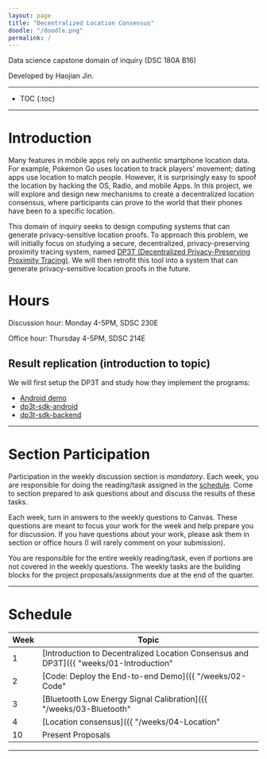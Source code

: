 ```yaml
---
layout: page
title: "Decentralized Location Consensus"
doodle: "/doodle.png"
permalink: /
---
```


Data science capstone domain of inquiry (DSC 180A B16)

Developed by Haojian Jin.

---
* TOC
{:toc}

---

# Introduction

Many features in mobile apps rely on authentic smartphone location data. For example, Pokemon Go uses location to track players’ movement; dating apps use location to match people. However, it is surprisingly easy to spoof the location by hacking the OS, Radio, and mobile Apps. In this project, we will explore and design new mechanisms to create a decentralized location consensus, where participants can prove to the world that their phones have been to a specific location. 


This domain of inquiry seeks to design computing systems that can generate privacy-sensitive location proofs.
To approach this problem, we will initially focus on studying a secure, decentralized, privacy-preserving proximity tracing system, named [DP3T (Decentralized Privacy-Preserving Proximity Tracing)](https://github.com/DP-3T/documents). We will then retrofit this tool into a system that can generate privacy-sensitive location proofs in the future. 



# Hours

Discussion hour:
Monday 4-5PM, SDSC 230E

Office hour:
Thursday 4-5PM, SDSC 214E




## Result replication (introduction to topic)

We will first setup the DP3T and study how they implement the programs:
* [Android demo](https://github.com/DP-3T/dp3t-app-android-demo)
* [dp3t-sdk-android](https://github.com/DP-3T/dp3t-sdk-android)
* [dp3t-sdk-backend](https://github.com/DP-3T/dp3t-sdk-backend)


---

# Section Participation

Participation in the weekly discussion section is *mandatory*. Each
week, you are responsible for doing the reading/task assigned in the
[schedule](#schedule). Come to section prepared to ask questions about
and discuss the results of these tasks.

Each week, turn in answers to the weekly questions to Canvas. These
questions are meant to focus your work for the week and help prepare
you for discussion. If you have questions about your work, please ask
them in section or office hours (I will rarely comment on your
submission).

You are responsible for the entire weekly reading/task, even if
portions are not covered in the weekly questions. The weekly tasks are
the building blocks for the project proposals/assignments due at the
end of the quarter.

---

# Schedule

|Week|Topic|
|--|--|
|1|[Introduction to Decentralized Location Consensus and DP3T]({{ "weeks/01-Introduction" | absolute_url }})|
|2|[Code: Deploy the End-to-end Demo]({{ "/weeks/02-Code" | absolute_url }})|
|3|[Bluetooth Low Energy Signal Calibration]({{ "/weeks/03-Bluetooth" | absolute_url }}) |
|4|[Location consensus]({{ "/weeks/04-Location" | absolute_url }}) |
|10|Present Proposals|

<!-- |3|[Creating Graphs from Code; What is Malware?]({{ "/weeks/03-Android-Graphs" | absolute_url }})| -->
<!-- |4|[Graph Invariants as Measurements]({{ "/weeks/04-Graph-Features" | absolute_url }})| -->
<!-- |5|[Building a Baseline Model]({{ "/weeks/05-Baseline-Model" | absolute_url }})| -->
<!-- |6|[Evalulating the HinDroid Result]({{ "/weeks/06-Hindroid" | absolute_url }})| -->
<!-- |7|[Graph Embedding I: node2vec]({{ "/weeks/07-Graph-Embeddings-I" | absolute_url }})| -->
<!-- |8|[Graph Embedding II: metapath2vec]({{ "/weeks/08-Graph-Embeddings-II" | absolute_url }})| -->
<!-- |9|[Production and Adversarial ML]({{ "/weeks/09-Adversarial-ML" | absolute_url }})| -->

---

